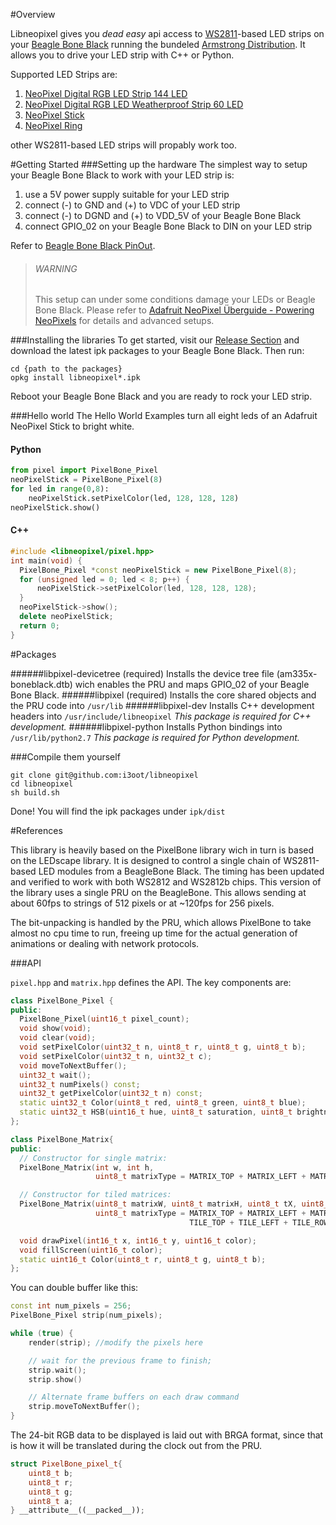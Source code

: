 #Overview

Libneopixel gives you *dead easy* api access to [WS2811](http://www.adafruit.com/datasheets/WS2811.pdf)-based LED strips on your [Beagle Bone Black](http://beagleboard.org/Products/BeagleBone+Black) running the bundeled [Armstrong Distribution](http://www.angstrom-distribution.org/). It allows you to drive your LED strip with C++ or Python.  

Supported LED Strips are:

1. [NeoPixel Digital RGB LED Strip 144 LED](http://www.adafruit.com/products/1506)
2. [NeoPixel Digital RGB LED Weatherproof Strip 60 LED](http://www.adafruit.com/products/1461)
3. [NeoPixel Stick](http://www.adafruit.com/products/1426)
4. [NeoPixel Ring](http://www.adafruit.com/products/1463)

other WS2811-based LED strips will propably work too.

#Getting Started
###Setting up the hardware
The simplest way to setup your Beagle Bone Black to work with your LED strip is:

1. use a 5V power supply suitable for your LED strip
2. connect (-) to GND and (+) to VDC of your LED strip
3. connect (-) to DGND and (+) to VDD_5V of your Beagle Bone Black
4. connect GPIO_02 on your Beagle Bone Black to DIN on your LED strip

Refer to [Beagle Bone Black PinOut](http://insigntech.files.wordpress.com/2013/09/bbb_pinouts.jpg&imgrefurl=http://insigntech.wordpress.com/2013/09/23/beaglebone-black-pin-outs/&h=1287&w=1308&tbnid=9QJxDKgAoi-PIM:&zoom=1&docid=Ds0cxnCrsavSCM&ei=jgGLU_oXy8HSBazHgZgK&tbm=isch&client=ubuntu&iact=rc&uact=3&dur=1927&page=1&start=0&ndsp=16&ved=0CHwQrQMwDA).

> ###### WARNING ######
> This setup can under some conditions damage your LEDs or Beagle Bone Black. Please refer to [Adafruit NeoPixel Überguide - Powering NeoPixels](https://learn.adafruit.com/adafruit-neopixel-uberguide/power) for details and advanced setups.

###Installing the libraries
To get started, visit our [Release Section](https://github.com/i3oot/libneopixel/releases) and download the latest ipk packages to your Beagle Bone Black. Then run:

    cd {path to the packages}
    opkg install libneopixel*.ipk

Reboot your Beagle Bone Black and you are ready to rock your LED strip.     

###Hello world
The Hello World Examples turn all eight leds of an Adafruit NeoPixel Stick to bright white.
#### Python
```python
from pixel import PixelBone_Pixel
neoPixelStick = PixelBone_Pixel(8) 
for led in range(0,8):
    neoPixelStick.setPixelColor(led, 128, 128, 128)
neoPixelStick.show()
```
#### C++
```cpp
#include <libneopixel/pixel.hpp>
int main(void) {
  PixelBone_Pixel *const neoPixelStick = new PixelBone_Pixel(8);
  for (unsigned led = 0; led < 8; p++) {
      neoPixelStick->setPixelColor(led, 128, 128, 128);
  }
  neoPixelStick->show();
  delete neoPixelStick;
  return 0;
}

```
    
#Packages

######libpixel-devicetree (required)
Installs the device tree file (am335x-boneblack.dtb) wich enables the PRU and maps GPIO_02 of your Beagle Bone Black.
######libpixel (required)
Installs the core shared objects and the PRU code into `/usr/lib` 
######libpixel-dev
Installs C++ development headers into `/usr/include/libneopixel`
*This package is required for C++ development.*
######libpixel-python
Installs Python bindings into `/usr/lib/python2.7`
*This package is required for Python development.*

###Compile them yourself

    git clone git@github.com:i3oot/libneopixel
    cd libneopixel
    sh build.sh

Done! You will find the ipk packages under `ipk/dist`

#References

This library is heavily based on the PixelBone library wich in turn is based on the LEDscape library. It is designed to control a single chain of WS2811-based LED modules from a BeagleBone Black. The timing has been updated and verified to work with both WS2812 and WS2812b chips. This version of the library uses a single PRU on the BeagleBone. This allows sending at about 60fps to strings of 512 pixels or at ~120fps for 256 pixels.

The bit-unpacking is handled by the PRU, which allows PixelBone to take almost no cpu time to run, freeing up time for the actual generation of animations or dealing with network protocols.


###API


`pixel.hpp` and `matrix.hpp` defines the API. The key components are:

```cpp
class PixelBone_Pixel {
public:
  PixelBone_Pixel(uint16_t pixel_count);
  void show(void);
  void clear(void);
  void setPixelColor(uint32_t n, uint8_t r, uint8_t g, uint8_t b);
  void setPixelColor(uint32_t n, uint32_t c);
  void moveToNextBuffer();
  uint32_t wait();
  uint32_t numPixels() const;
  uint32_t getPixelColor(uint32_t n) const;
  static uint32_t Color(uint8_t red, uint8_t green, uint8_t blue);
  static uint32_t HSB(uint16_t hue, uint8_t saturation, uint8_t brightness);
};

class PixelBone_Matrix{
public:
  // Constructor for single matrix:
  PixelBone_Matrix(int w, int h,
                   uint8_t matrixType = MATRIX_TOP + MATRIX_LEFT + MATRIX_ROWS);

  // Constructor for tiled matrices:
  PixelBone_Matrix(uint8_t matrixW, uint8_t matrixH, uint8_t tX, uint8_t tY,
                   uint8_t matrixType = MATRIX_TOP + MATRIX_LEFT + MATRIX_ROWS +
                                        TILE_TOP + TILE_LEFT + TILE_ROWS);

  void drawPixel(int16_t x, int16_t y, uint16_t color);
  void fillScreen(uint16_t color);
  static uint16_t Color(uint8_t r, uint8_t g, uint8_t b);
};
```

You can double buffer like this:

```cpp
const int num_pixels = 256;
PixelBone_Pixel strip(num_pixels);

while (true) {
	render(strip); //modify the pixels here

	// wait for the previous frame to finish;
	strip.wait();
	strip.show()

	// Alternate frame buffers on each draw command
	strip.moveToNextBuffer();
}
```

The 24-bit RGB data to be displayed is laid out with BRGA format,
since that is how it will be translated during the clock out from the PRU.

```cpp
struct PixelBone_pixel_t{
	uint8_t b;
	uint8_t r;
	uint8_t g;
	uint8_t a;
} __attribute__((__packed__));
```

